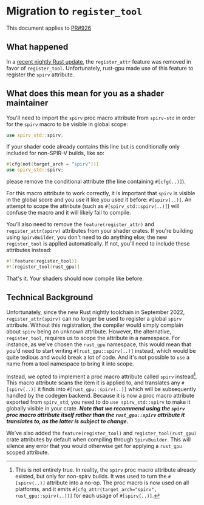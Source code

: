 # Migration to `register_tool`

This document applies to [PR#926](https://github.com/EmbarkStudios/rust-gpu/pull/926)

## What happened

In a [recent nightly Rust update](https://github.com/rust-lang/rust/commit/76dd5c58a011bb734ad5b8e96fc560374893bc8f), the `register_attr` feature was removed in favor of `register_tool`. Unfortunately, rust-gpu made use of this feature to register the `spirv` attribute.

## What does this mean for you as a shader maintainer

You'll need to import the `spirv` proc macro attribute from `spirv-std` in order for the `spirv` macro to be visible in global scope:

```rust
use spirv_std::spirv;
```

If your shader code already contains this line but is conditionally only included for non-SPIR-V builds, like so:

```rust
#[cfg(not(target_arch = "spirv"))]
use spirv_std::spirv;
```

please remove the conditional attribute (the line containing `#[cfg(..)]`).

For this macro attribute to work correctly, it is important that `spirv` is visible in the global score and you use it like you used it before: `#[spirv(..)]`. An attempt to scope the attribute (such as `#[spirv_std::spirv(..)]`) will confuse the macro and it will likely fail to compile.

You'll also need to remove the `feature(register_attr)` and `register_attr(spirv)` attributes from your shader crates. If you're building using `SpirvBuilder`, you don't need to do anything else; the new `register_tool` is applied automatically. If not, you'll need to include these attributes instead:

```rust
#![feature(register_tool)]
#![register_tool(rust_gpu)]
```

That's it. Your shaders should now compile like before.

## Technical Background

Unfortunately, since the new Rust nightly toolchain in September 2022, `register_attr(spirv)` can no longer be used to register a global `spirv` attribute. Without this registration, the compiler would simply complain about `spirv` being an unknown attribute. However, the alternative, `register_tool`, requires us to scope the attribute in a namespace. For instance, as we've chosen the `rust_gpu` namespace, this would mean that you'd need to start writing `#[rust_gpu::spirv(..)]` instead, which would be quite tedious and would break a lot of code. And it's not possible to `use` a name from a tool namespace to bring it into scope.

Instead, we opted to implement a proc macro attribute called `spirv` instead[^1]. This macro attribute scans the item it is applied to, and translates any `#[spirv(..)]` it finds into `#[rust_gpu::spirv(..)]` which will be subsequently handled by the codegen backend. Because it is now a proc macro attribute exported from `spirv_std`, you need to do `use spirv_std::spirv` to make it globally visible in your crate. ***Note that we recommend using the `spirv` proc macro attribute itself rather than the `rust_gpu::spirv` attribute it translates to, as the latter is subject to change.***

We've also added the `feature(register_tool)` and `register_tool(rust_gpu)` crate attributes by default when compiling through `SpirvBuilder`. This will silence any error that you would otherwise get for applying a `rust_gpu` scoped attribute.

[^1]: This is not entirely true. In reality, the `spirv` proc macro attribute already existed, but only for non-spirv builds. It was used to turn the `#[spirv(..)]` attribute into a no-op. The proc macro is now used on all platforms, and it emits `#[cfg_attr(target_arch="spirv", rust_gpu::spirv(..))]` for each usage of `#[spirv(..)]`.
